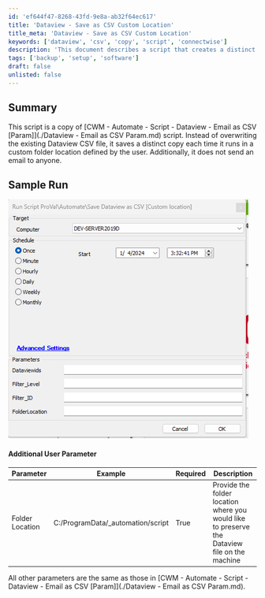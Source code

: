 ```yaml
---
id: 'ef644f47-8268-43fd-9e8a-ab32f64ec617'
title: 'Dataview - Save as CSV Custom Location'
title_meta: 'Dataview - Save as CSV Custom Location'
keywords: ['dataview', 'csv', 'copy', 'script', 'connectwise']
description: 'This document describes a script that creates a distinct copy of the Dataview CSV file each time it runs, saving it to a user-defined folder instead of overwriting the existing file. It does not send any emails and includes additional user parameters for customization.'
tags: ['backup', 'setup', 'software']
draft: false
unlisted: false
---
```


## Summary

This script is a copy of [CWM - Automate - Script - Dataview - Email as CSV [Param]](./Dataview - Email as CSV Param.md) script. Instead of overwriting the existing Dataview CSV file, it saves a distinct copy each time it runs in a custom folder location defined by the user. Additionally, it does not send an email to anyone.

## Sample Run

![Sample Run](../../../static/img/Dataview---Save-as-CSV-Custom-Location/image_1.png)

#### Additional User Parameter

| Parameter        | Example                               | Required | Description                                                                                   |
|------------------|---------------------------------------|----------|-----------------------------------------------------------------------------------------------|
| Folder Location   | C:/ProgramData/_automation/script     | True     | Provide the folder location where you would like to preserve the Dataview file on the machine |

All other parameters are the same as those in [CWM - Automate - Script - Dataview - Email as CSV [Param]](./Dataview - Email as CSV Param.md).




